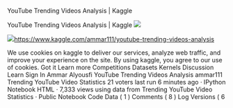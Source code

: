 YouTube Trending Videos Analysis | Kaggle

YouTube Trending Videos Analysis | Kaggle
![](../_resources/968db12f0ad8ca3b5653d3245ec68a57.png)

![](../_resources/9468a070c757599b48f5c74def830b9e.png)https://www.kaggle.com/ammar111/youtube-trending-videos-analysis

We use cookies on kaggle to deliver our services, analyze web traffic, and improve your experience on the site. By using kaggle, you agree to our use of cookies. Got it Learn more Competitions Datasets Kernels Discussion Learn Sign In Ammar Alyousfi YouTube Trending Videos Analysis ammar111 Trending YouTube Video Statistics 21 voters last run 6 minutes ago · IPython Notebook HTML · 7,333 views using data from Trending YouTube Video Statistics · Public Notebook Code Data ( 1 ) Comments ( 8 ) Log Versions ( 6